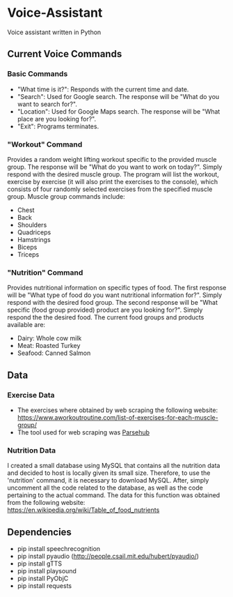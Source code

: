 # Voice-Assistant
Voice assistant written in Python

## Current Voice Commands

### Basic Commands
* "What time is it?": Responds with the current time and date.
* "Search": Used for Google search. The response will be "What do you want to search for?".
* "Location": Used for Google Maps search. The response will be "What place are you looking for?".
* "Exit": Programs terminates. 

### "Workout" Command
Provides a random weight lifting workout specific to the provided muscle group. The response will be "What do you want to work on today?".
Simply respond with the desired muscle group. The program will list the workout, exercise by exercise (it will also print the exercises to 
the console), which consists of four randomly selected exercises from the specified muscle group. Muscle group commands include:
* Chest
* Back
* Shoulders
* Quadriceps
* Hamstrings
* Biceps
* Triceps

### "Nutrition" Command
Provides nutritional information on specific types of food. The first response will be "What type of food do you want nutritional information for?". Simply respond with the desired food group. The second response will be "What specific (food group provided) product are you looking for?". Simply respond the the desired food. The current food groups and products available are:
* Dairy: Whole cow milk
* Meat: Roasted Turkey
* Seafood: Canned Salmon

## Data

### Exercise Data
* The exercises where obtained by web scraping the following website: https://www.aworkoutroutine.com/list-of-exercises-for-each-muscle-group/
* The tool used for web scraping was [Parsehub](https://www.parsehub.com/)

### Nutrition Data
I created a small database using MySQL that contains all the nutrition data and decided to host is locally given its small size. Therefore, to use the 'nutrition' command, it is necessary to download MySQL. After, simply uncomment all the code related to the 
database, as well as the code pertaining to the actual command. The data for this function was obtained from the following website: 
https://en.wikipedia.org/wiki/Table_of_food_nutrients

## Dependencies
* pip install speechrecognition
* pip install pyaudio (http://people.csail.mit.edu/hubert/pyaudio/)
* pip install gTTS
* pip install playsound
* pip install PyObjC
* pip install requests
